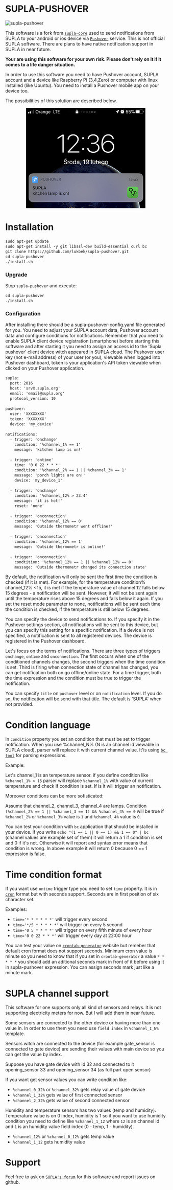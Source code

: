 # SUPLA-PUSHOVER

![supla-pushover](https://github.com/lukbek/supla-core/workflows/supla-pushover/badge.svg?branch=supla-pushover)

This software is a fork from [`supla-core`](https://github.com/SUPLA/supla-core) used to send notifications from SUPLA to your android or ios device via [`Pushover`](https://pushover.net/) service. This is not official SUPLA software. There are plans to have native notification support in SUPLA in near future. 

<b>Your are using this software for your own risk. Please don't rely on it if it comes to a life danger situation.</b>

In order to use this software you need to have Pushover account, SUPLA account and a device like Raspberry Pi (3,4,Zero) or computer with linux installed (like Ubuntu). You need to install a Pushover mobile app on your device too.

The possibilities of this solution are described below. 

<p align="center"> 
<img src="kitchen.png">
</p>


# Installation
```
sudo apt-get update
sudo apt-get install -y git libssl-dev build-essential curl bc
git clone https://github.com/lukbek/supla-pushover.git
cd supla-pushover
./install.sh
```

### Upgrade

Stop `supla-pushover` and execute:

```
cd supla-pushover
./install.sh
```

### Configuration

After installing there should be a supla-pushover-config.yaml file generated for you. You need to adjust your SUPLA account data, Pushover account data and configure conditions for notifications. 
Remember that you need to enable SUPLA client device registration (smartphone) before starting this software and after starting it you need to assign an access id to the 'Supla pushover' client device witch appeared in SUPLA cloud.
The Pushover user key (not e-mail address) of your user (or you), viewable when logged into Pushover dashboard, token is your application's API token viewable when clicked on your Pushover application.

```
supla:
  port: 2016
  host: 'srvX.supla.org'
  email: 'email@supla.org'
  protocol_version: 10

pushover:
  user: 'XXXXXXXX'
  token: 'XXXXXXX'
  device: 'my_device'

notifications:
  - trigger: 'onchange'
    condition: '%channel_1% == 1'
    message: 'kitchen lamp is on!'

  - trigger: 'ontime'
    time: '0 0 22 * * *'
    condition: '%channel_2% == 1 || %channel_3% == 1'
    message: 'porch lights are on!'
    device: 'my_device_1'
  
  - trigger: 'onchange'
    condition: '%channel_12% > 23.4'
    message: 'it is hot!'
    reset: 'none'
    
  - trigger: 'onconnection'
    condition: '%channel_12% == 0'
    message: 'Outside thermometr went offline!'

  - trigger: 'onconnection'
    condition: '%channel_12% == 1'
    message: 'Outside thermometr is online!'
    
  - trigger: 'onconnection'
    condtition: '%channel_12% == 1 || %channel_12% == 0'
    message: 'Outside thermometr changed its connection state'

```

By default, the notification will only be sent the first time the condition is checked (if it is met). For example, for the temperature condition% channel_12% <15, it is met if the temperature value of channel 12 falls below 15 degrees - a notification will be sent. However, it will not be sent again until the temperature rises above 15 degrees and falls below it again. If you set the reset mode parameter to none, notifications will be sent each time the condition is checked, if the temperature is still below 15 degrees.

You can specify the device to send notifications to. If you specify it in the Pushover settings section, all notifications will be sent to this device, but you can specify this setting for a specific notification. If a device is not specified, a notification is sent to all registered devices. The device is registered in the Pushover dashboard.

Let's focus on the terms of notifications. There are three types of triggers `onchange`, `ontime` and `onconnection`. The first occurs when one of the conditioned channels changes, the second triggers when the time condition is set. Third is firing when connection state of channel has changed, you can get notification both on go offline/online state.
For a time trigger, both the time expression and the condition must be true to trigger the notification.

You can specify `title` on `pushover` level or on `notification` level. If you do so, the notification will be send with that title.
The default is 'SUPLA' when not provided.

# Condition language

In `condition` property you set an condition that must be set to trigger notification.
When you use %channel_N% (N is an channel id viewable in SUPLA cloud), parser will replace it with current channel value.
It'is using [`bc tool`](https://pl.wikipedia.org/wiki/Bc_(Unix)) for parsing expressions.

Example: 

Let's channel_1 is an temperature sensor. if you define condition like `%channel_1% > 15` parser will replace `%channel_1%` with value of current temperature and check if condition is set. If is it will trigger an notification.

Moreover conditions can be more sofisticated:

Assume that channel_2, channel_3, channel_4 are lamps. 
Condition `(%channel_2% == 1 || %channel_3 == 1) && %channel_4% == 0` will be true if `%channel_2%` or `%channel_3%` value is `1` and `%channel_4%` value is `0`.

You can test your condition with `bc` application that should be installed in your device. 
if you write `echo "(1 == 1 || 0 == 1) && 1 == 0" | bc` (channel values are example set of them) it will return a 1 if condition is set and 0 if it's not. Otherwise it will report and syntax error means that condition is wrong. In above example it will return 0 because 0 == 1 expression is false.

# Time condition format 

If you want use `ontime` trigger type you need to set `time` property. It is in [`cron`](https://en.wikipedia.org/wiki/Cron) format but with seconds support. Seconds are in first position of six character set.

Examples:

* `time='* * * * * *'` will trigger every second
* `time='*/5 * * * * *'` will trigger on every 5 second
* `time='0 5 * * * *'` will trigger on every fifth minute of every hour
* `time='0 0 22 * * *'` will trigger every day at 22:00 hour

You can test your value on [`crontab-generator`](https://crontab.guru/#*_*_*_*_*) website but remeber that default cron format does not support seconds. Minimum cron value is minute so you need to know that if you set in `crontab-generator` a value `* * * * *` you should add an aditional seconds mark in front of it before using it in supla-pushover expression. You can assign seconds mark just like a minute mark. 

# SUPLA channel support

This software for one supports only all kind of sensors and relays. It is not supporting electricity meters for now. But I will add them in near future.

Some sensors are connected to the other device or having more than one value in. In order to use them you need use `field index` in `%channel_I_N%` template.

Sensors witch are connected to the device (for example gate_sensor is connected to gate device) are sending their values with main device so you can get the value by index. 

Suppose you have gate device with id 32 and connected to it opening_sensor 33 and opening_sensor 34 (as full part open sensor)

If you want get sensor values you can write condition like:
* `%channel_0_32%` or `%channel_32%` gets relay value of gate device
* `%channel_1_32%` gets value of first connected sensor 
* `%channel_2_32%` gets value of second connected sensor 

Humidity and temperature sensors has two values (temp and humidity). 
Temperature value is on 0 index, humidity is 1 so if you want to use humidity condition you need to define like `%channel_1_12` where `12` is an channel id and `1` is an humidity value field index (0 - temp, 1 - humidity).

* `%channel_12%` or `%channel_0_12%` gets temp value
* `%channel_1_12` gets humidity value

# Support

Feel free to ask on [`SUPLA's forum`](https://forum.supla.org/viewtopic.php?f=9&t=6188) for this software and report issues on github.


